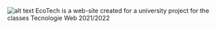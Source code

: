 ![alt text](https://github.com/xeli00/EcoTech/blob/main/logo.png?raw=true)
EcoTech is a web-site created for a university project for the classes Tecnologie Web 2021/2022
